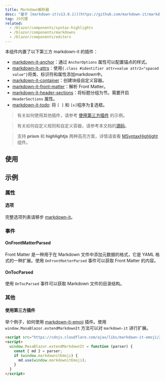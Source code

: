 ```yaml
---
title: Markdown解析器
desc: "基于 [markdown-it(v13.0.1)](https://github.com/markdown-it/markdown-it) 封装。"
tag: JS代理
related:
  - /blazor/components/syntax-highlights
  - /blazor/components/markdowns
  - /blazor/components/editors
---
```


本组件内置了以下第三方 markdown-it 的插件：
- [markdown-it-anchor](https://github.com/valeriangalliat/markdown-it-anchor)：通过 `AnchorOptions` 属性可以配置锚点的样式。
- [markdown-it-attrs](https://github.com/arve0/markdown-it-attrs)：使用`{.class #identifier attr=value attr2="spaced value"}`将类、标识符和属性添加markdown中。
- [markdown-it-container](https://github.com/markdown-it/markdown-it-container)：创建块级自定义容器。
- [markdown-it-front-matter](https://github.com/ParkSB/markdown-it-front-matter)：解析 Front Matter。
- [markdown-it-header-sections](https://github.com/arve0/markdown-it-header-sections)：将标题分组为节。需要开启 `HeaderSections` 属性。
- [markdown-it-todo](https://github.com/dexfire/markdown-it-todo): 将 `[ ]` 和 `[x]`程序为复选框。


> 有关如何使用其他插件，请参考 [使用第三方插件](#使用第三方插件) 的示例。

> 有关如何自定义规则和自定义容器，请参考本文档的[源码](https://github.com/masastack/MASA.Blazor/blob/main/docs/Masa.Docs.Shared/wwwroot/js/markdown-parser.js)。

> 支持 **prism** 和 **highlightjs** 两种高亮方案，详情请查看 [MSyntaxHighlight](/blazor/components/syntax-highlights) 组件。

## 使用

<masa-example file="Examples.components.markdown_parsers.Usage"></masa-example>

## 示例

### 属性

#### 选项

完整选项列表请移步 [markdown-it](https://github.com/markdown-it/markdown-it#init-with-presets-and-options)。

<masa-example file="Examples.components.markdown_parsers.Options"></masa-example>

### 事件

#### OnFrontMatterParsed

Front Matter 是一种用于在 Markdown 文件中添加元数据的格式，它是 YAML 格式的一种扩展。使用 `OnFrontMatterParsed` 事件可以获取 Front Matter 的内容。

<masa-example file="Examples.components.markdown_parsers.OnFrontMatterParsed"></masa-example>

#### OnTocParsed

使用 `OnTocParsed` 事件可以获取 Markdown 文件的目录结构。

<masa-example file="Examples.components.markdown_parsers.OnTocParsed"></masa-example>

### 其他

#### 使用第三方插件

举个例子，如何使用 [markdown-it-emoji](https://github.com/markdown-it/markdown-it-emoji) 插件。使用 `window.MasaBlazor.extendMarkdownIt` 方法可以对 `markdown-it` 进行扩展。

``` html
<script src="https://cdnjs.cloudflare.com/ajax/libs/markdown-it-emoji/2.0.2/markdown-it-emoji.min.js"></script>
<script>
  window.MasaBlazor.extendMarkdownIt = function (parser) {
    const { md } = parser;
    if (window.markdownitEmoji) {
      md.use(window.markdownitEmoji);
    }
  }
</script>
```

<masa-example file="Examples.components.markdown_parsers.Emoji"></masa-example>
